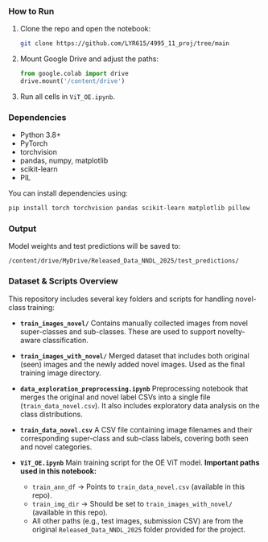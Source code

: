 ### How to Run

1. Clone the repo and open the notebook:

   ```bash
   git clone https://github.com/LYR615/4995_11_proj/tree/main
   ```

2. Mount Google Drive and adjust the paths:

   ```python
   from google.colab import drive
   drive.mount('/content/drive')
   ```

3. Run all cells in `ViT_OE.ipynb`.

    

### Dependencies

- Python 3.8+
- PyTorch
- torchvision
- pandas, numpy, matplotlib
- scikit-learn
- PIL

You can install dependencies using:

```bash
pip install torch torchvision pandas scikit-learn matplotlib pillow
```



### Output

Model weights and test predictions will be saved to:

```
/content/drive/MyDrive/Released_Data_NNDL_2025/test_predictions/
```



### Dataset & Scripts Overview

This repository includes several key folders and scripts for handling novel-class training:

- **`train_images_novel/`**
  Contains manually collected images from novel super-classes and sub-classes. These are used to support novelty-aware classification.

- **`train_images_with_novel/`** 
  Merged dataset that includes both original (seen) images and the newly added novel images. Used as the final training image directory.

- **`data_exploration_preprocessing.ipynb`** 
  Preprocessing notebook that merges the original and novel label CSVs into a single file (`train_data_novel.csv`). It also includes exploratory data analysis on the class distributions.

- **`train_data_novel.csv`** 
  A CSV file containing image filenames and their corresponding super-class and sub-class labels, covering both seen and novel categories.

- **`ViT_OE.ipynb`** 
  Main training script for the OE ViT model. 
  **Important paths used in this notebook:**
  - `train_ann_df` → Points to `train_data_novel.csv` (available in this repo).
  - `train_img_dir` → Should be set to `train_images_with_novel/` (available in this repo).
  - All other paths (e.g., test images, submission CSV) are from the original `Released_Data_NNDL_2025` folder provided for the project.
